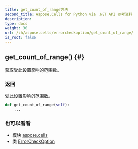 ```yaml
---
title: get_count_of_range方法
second_title: Aspose.Cells for Python via .NET API 参考资料
description:
type: docs
weight: 30
url: /zh/aspose.cells/errorcheckoption/get_count_of_range/
is_root: false
---
```

##  get_count_of_range() {#}
获取受此设置影响的范围数。


### 返回

受此设置影响的范围数。


```python
def get_count_of_range(self):
    ...
```





### 也可以看看
* 模块 [aspose.cells](../../)
* 类 [ErrorCheckOption](/cells/python-net/zh/aspose.cells/errorcheckoption)
